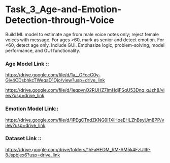 # Task_3_Age-and-Emotion-Detection-through-Voice
Build ML model to estimate age from male voice notes only; reject female voices with message. For ages >60, mark as senior and detect emotion. For &lt;60, detect age only. Include GUI. Emphasize logic, problem-solving, model performance, and GUI functionality.

### Age Model Link ::

https://drive.google.com/file/d/1a__GFocC0y-Giv4CDsbhkcTWeqaD1Ojo/view?usp=drive_link


https://drive.google.com/file/d/1eqpvnO2RUHZ7ImHdjFSqU53Dnq_qJzh8/view?usp=drive_link


### Emotion Model Link:: 


https://drive.google.com/file/d/1PEgCTndZKNG9l1XlHoeEHLZhBsyUm8PP/view?usp=drive_link


### Dataset Link ::


https://drive.google.com/drive/folders/1hFaHEDM_RM-AM5k4FzUIlR-8Jspbjex6?usp=drive_link
